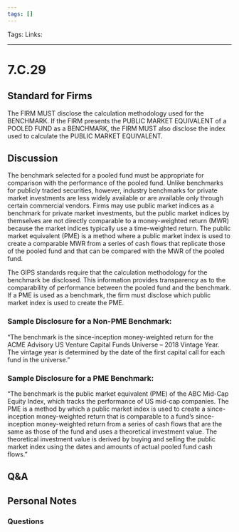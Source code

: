```yaml
---
tags: []
---
```

Tags:
Links: 
___
# 7.C.29
## Standard for Firms
The FIRM MUST disclose the calculation methodology used for the BENCHMARK. If the FIRM presents the PUBLIC MARKET EQUIVALENT of a POOLED FUND as a BENCHMARK, the FIRM MUST also disclose the index used to calculate the PUBLIC MARKET EQUIVALENT.
## Discussion
The benchmark selected for a pooled fund must be appropriate for comparison with the performance of the pooled fund. Unlike benchmarks for publicly traded securities, however, industry benchmarks for private market investments are less widely available or are available only through certain commercial vendors. Firms may use public market indices as a benchmark for private market investments, but the public market indices by themselves are not directly comparable to a money-weighted return (MWR) because the market indices typically use a time-weighted return. The public market equivalent (PME) is a method where a public market index is used to create a comparable MWR from a series of cash flows that replicate those of the pooled fund and that can be compared with the MWR of the pooled fund.

The GIPS standards require that the calculation methodology for the benchmark be disclosed. This information provides transparency as to the comparability of performance between the pooled fund and the benchmark. If a PME is used as a benchmark, the firm must disclose which public market index is used to create the PME.
### Sample Disclosure for a Non-PME Benchmark:
“The benchmark is the since-inception money-weighted return for the ACME Advisory US Venture Capital Funds Universe – 2018 Vintage Year. The vintage year is determined by the date of the first capital call for each fund in the universe.”
### Sample Disclosure for a PME Benchmark:
“The benchmark is the public market equivalent (PME) of the ABC Mid-Cap Equity Index, which tracks the performance of US mid-cap companies. The PME is a method by which a public market index is used to create a since-inception money-weighted return that is comparable to a fund’s since-inception money-weighted return from a series of cash flows that are the same as those of the fund and uses a theoretical investment value. The theoretical investment value is derived by buying and selling the public market index using the dates and amounts of actual pooled fund cash flows.”
## Q&A

## Personal Notes

### Questions